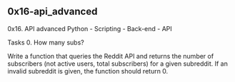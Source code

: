 ## 0x16-api_advanced
0x16. API advanced Python - Scripting - Back-end - API

Tasks 0. How many subs?

Write a function that queries the Reddit API and returns the number of subscribers (not active users, total subscribers) for a given subreddit. If an invalid subreddit is given, the function should return 0.

